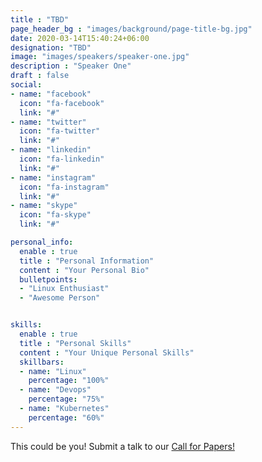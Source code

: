 ```yaml
---
title : "TBD"
page_header_bg : "images/background/page-title-bg.jpg"
date: 2020-03-14T15:40:24+06:00
designation: "TBD"
image: "images/speakers/speaker-one.jpg"
description : "Speaker One"
draft : false
social:
- name: "facebook"
  icon: "fa-facebook"
  link: "#"
- name: "twitter"
  icon: "fa-twitter"
  link: "#"
- name: "linkedin"
  icon: "fa-linkedin"
  link: "#"
- name: "instagram"
  icon: "fa-instagram"
  link: "#"
- name: "skype"
  icon: "fa-skype"
  link: "#"

personal_info:
  enable : true
  title : "Personal Information"
  content : "Your Personal Bio"
  bulletpoints:
  - "Linux Enthusiast"
  - "Awesome Person"


skills:
  enable : true
  title : "Personal Skills"
  content : "Your Unique Personal Skills"
  skillbars:
  - name: "Linux"
    percentage: "100%"
  - name: "Devops"
    percentage: "75%"
  - name: "Kubernetes"
    percentage: "60%"
---
```

This could be you! Submit a talk to our [Call for Papers!](https://www.papercall.io/txlf2024)
